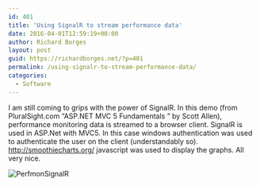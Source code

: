 ```yaml
---
id: 401
title: 'Using SignalR to stream performance data'
date: 2016-04-01T12:59:19+00:00
author: Richard Borges
layout: post
guid: https://richardborges.net/?p=401
permalink: /using-signalr-to-stream-performance-data/
categories:
  - Software
---
```

I am still coming to grips with the power of SignalR. In this demo (from PluralSight.com &#8220;ASP.NET MVC 5 Fundamentals &#8221; by Scott Allen), performance monitoring data is streamed to a browser client. SignalR is used in ASP.Net with MVC5. In this case windows authentication was used to authenticate the user on the client (understandably so). http://smoothiecharts.org/ javascript was used to display the graphs. All very nice.

<img class="alignnone size-medium wp-image-441" src="/assets/images/posts/2016/04/PerfmonSignalR-300x251.png" alt="PerfmonSignalR" width="300" height="251" srcset="/assets/images/posts/2016/04/PerfmonSignalR-300x251.png 300w, assets/images/posts/2016/04/PerfmonSignalR.png 486w" sizes="(max-width: 300px) 100vw, 300px" />